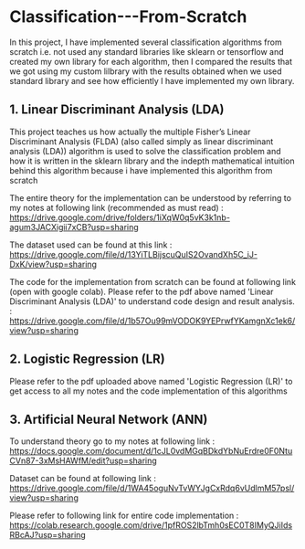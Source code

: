 # Classification---From-Scratch
In this project, I have implemented several classification algorithms from scratch i.e. not used any standard libraries like sklearn or tensorflow and created my own library for each algorithm, then I compared the results that we got using my custom lilbrary with the results obtained when we used standard library and see how efficiently I have implemented my own library.

  ## 1. Linear Discriminant Analysis (LDA)
 
  This project teaches us how actually the multiple Fisher’s Linear Discriminant Analysis (FLDA) (also called simply as linear discriminant analysis (LDA)) algorithm is used to solve the classification problem and how 
  it is written in the sklearn library and the indepth mathematical intuition behind this algorithm because i have implemented this algorithm from scratch

  The entire theory for the implementation can be understood by referring to my notes at following link (recommended as must read) :
  https://drive.google.com/drive/folders/1iXqW0q5vK3k1nb-agum3JACXigii7xCB?usp=sharing

  The dataset used can be found at this link :
  https://drive.google.com/file/d/13YiTLBijscuQuIS2OvandXh5C_iJ-DxK/view?usp=sharing

  The code for the implementation from scratch can be found at following link (open with google colab). Please refer to the pdf above named 'Linear Discriminant Analysis (LDA)' to understand code design and result 
  analysis.  :
  https://drive.google.com/file/d/1b57Ou99mVODOK9YEPrwfYKamgnXc1ek6/view?usp=sharing
  
  
  ## 2. Logistic Regression (LR)
  Please refer to the pdf uploaded above named 'Logistic Regression (LR)' to get access to all my notes and the code implementation of this algorithms

  ## 3. Artificial Neural Network (ANN)
  
  To understand theory go to my notes at following link : https://docs.google.com/document/d/1cJL0vdMGqBDkdYbNuErdre0F0NtuCVn87-3xMsHAWfM/edit?usp=sharing
 
  Dataset can be found at following link : https://drive.google.com/file/d/1WA45oguNvTvWYJgCxRdq6vUdlmM57psl/view?usp=sharing
  
  Please refer to following link for entire code implementation : https://colab.research.google.com/drive/1pfROS2lbTmh0sEC0T8IMyQJiIdsRBcAJ?usp=sharing
